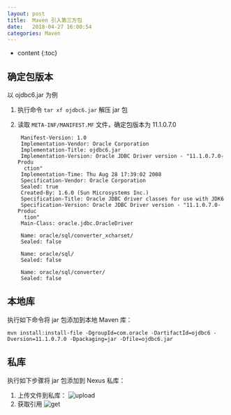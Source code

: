 ```yaml
---
layout: post
title:  Maven 引入第三方包
date:   2018-04-27 16:00:54
categories: Maven
---
```


* content
{:toc}

## 确定包版本

以 ojdbc6.jar 为例  

1. 执行命令 ```tar xf ojdbc6.jar``` 解压 jar 包  
2. 读取 ```META-INF/MANIFEST.MF``` 文件，确定包版本为 11.1.0.7.0

		Manifest-Version: 1.0
		Implementation-Vendor: Oracle Corporation
		Implementation-Title: ojdbc6.jar
		Implementation-Version: Oracle JDBC Driver version - "11.1.0.7.0-Produ
		 ction"
		Implementation-Time: Thu Aug 28 17:39:02 2008
		Specification-Vendor: Oracle Corporation
		Sealed: true
		Created-By: 1.6.0 (Sun Microsystems Inc.)
		Specification-Title: Oracle JDBC driver classes for use with JDK6
		Specification-Version: Oracle JDBC Driver version - "11.1.0.7.0-Produc
		 tion"
		Main-Class: oracle.jdbc.OracleDriver
		
		Name: oracle/sql/converter_xcharset/
		Sealed: false
		
		Name: oracle/sql/
		Sealed: false
		
		Name: oracle/sql/converter/
		Sealed: false
	
## 本地库

执行如下命令将 jar 包添加到本地 Maven 库：

	mvn install:install-file -DgroupId=com.oracle -DartifactId=ojdbc6 -Dversion=11.1.0.7.0 -Dpackaging=jar -Dfile=ojdbc6.jar

## 私库

执行如下步骤将 jar 包添加到 Nexus 私库：

1. 上传文件到私库：
![upload](https://linyongchao.github.io/static/img/maven-upload.png)
2. 获取引用
![get](https://linyongchao.github.io/static/img/maven-get-quote.png)
